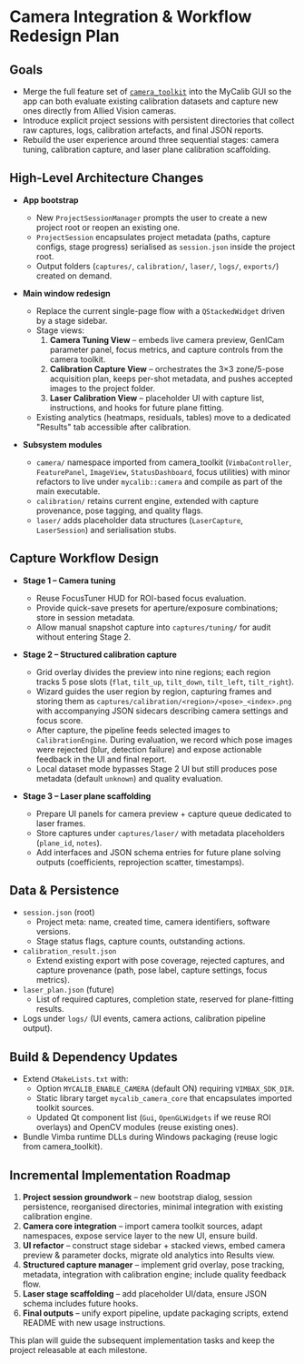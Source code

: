 # Camera Integration & Workflow Redesign Plan

## Goals
- Merge the full feature set of [`camera_toolkit`](https://github.com/CharmingZh/camera_toolkit) into the MyCalib GUI so the app can both evaluate existing calibration datasets and capture new ones directly from Allied Vision cameras.
- Introduce explicit project sessions with persistent directories that collect raw captures, logs, calibration artefacts, and final JSON reports.
- Rebuild the user experience around three sequential stages: camera tuning, calibration capture, and laser plane calibration scaffolding.

## High-Level Architecture Changes
- **App bootstrap**
  - New `ProjectSessionManager` prompts the user to create a new project root or reopen an existing one.
  - `ProjectSession` encapsulates project metadata (paths, capture configs, stage progress) serialised as `session.json` inside the project root.
  - Output folders (`captures/`, `calibration/`, `laser/`, `logs/`, `exports/`) created on demand.

- **Main window redesign**
  - Replace the current single-page flow with a `QStackedWidget` driven by a stage sidebar.
  - Stage views:
    1. **Camera Tuning View** – embeds live camera preview, GenICam parameter panel, focus metrics, and capture controls from the camera toolkit.
    2. **Calibration Capture View** – orchestrates the 3×3 zone/5-pose acquisition plan, keeps per-shot metadata, and pushes accepted images to the project folder.
    3. **Laser Calibration View** – placeholder UI with capture list, instructions, and hooks for future plane fitting.
  - Existing analytics (heatmaps, residuals, tables) move to a dedicated "Results" tab accessible after calibration.

- **Subsystem modules**
  - `camera/` namespace imported from camera_toolkit (`VimbaController`, `FeaturePanel`, `ImageView`, `StatusDashboard`, focus utilities) with minor refactors to live under `mycalib::camera` and compile as part of the main executable.
  - `calibration/` retains current engine, extended with capture provenance, pose tagging, and quality flags.
  - `laser/` adds placeholder data structures (`LaserCapture`, `LaserSession`) and serialisation stubs.

## Capture Workflow Design
- **Stage 1 – Camera tuning**
  - Reuse FocusTuner HUD for ROI-based focus evaluation.
  - Provide quick-save presets for aperture/exposure combinations; store in session metadata.
  - Allow manual snapshot capture into `captures/tuning/` for audit without entering Stage 2.

- **Stage 2 – Structured calibration capture**
  - Grid overlay divides the preview into nine regions; each region tracks 5 pose slots (`flat`, `tilt_up`, `tilt_down`, `tilt_left`, `tilt_right`).
  - Wizard guides the user region by region, capturing frames and storing them as `captures/calibration/<region>/<pose>_<index>.png` with accompanying JSON sidecars describing camera settings and focus score.
  - After capture, the pipeline feeds selected images to `CalibrationEngine`. During evaluation, we record which pose images were rejected (blur, detection failure) and expose actionable feedback in the UI and final report.
  - Local dataset mode bypasses Stage 2 UI but still produces pose metadata (default `unknown`) and quality evaluation.

- **Stage 3 – Laser plane scaffolding**
  - Prepare UI panels for camera preview + capture queue dedicated to laser frames.
  - Store captures under `captures/laser/` with metadata placeholders (`plane_id`, `notes`).
  - Add interfaces and JSON schema entries for future plane solving outputs (coefficients, reprojection scatter, timestamps).

## Data & Persistence
- `session.json` (root)
  - Project meta: name, created time, camera identifiers, software versions.
  - Stage status flags, capture counts, outstanding actions.
- `calibration_result.json`
  - Extend existing export with pose coverage, rejected captures, and capture provenance (path, pose label, capture settings, focus metrics).
- `laser_plan.json` (future)
  - List of required captures, completion state, reserved for plane-fitting results.
- Logs under `logs/` (UI events, camera actions, calibration pipeline output).

## Build & Dependency Updates
- Extend `CMakeLists.txt` with:
  - Option `MYCALIB_ENABLE_CAMERA` (default ON) requiring `VIMBAX_SDK_DIR`.
  - Static library target `mycalib_camera_core` that encapsulates imported toolkit sources.
  - Updated Qt component list (`Gui`, `OpenGLWidgets` if we reuse ROI overlays) and OpenCV modules (reuse existing ones).
- Bundle Vimba runtime DLLs during Windows packaging (reuse logic from camera_toolkit).

## Incremental Implementation Roadmap
1. **Project session groundwork** – new bootstrap dialog, session persistence, reorganised directories, minimal integration with existing calibration engine.
2. **Camera core integration** – import camera toolkit sources, adapt namespaces, expose service layer to the new UI, ensure build.
3. **UI refactor** – construct stage sidebar + stacked views, embed camera preview & parameter docks, migrate old analytics into Results view.
4. **Structured capture manager** – implement grid overlay, pose tracking, metadata, integration with calibration engine; include quality feedback flow.
5. **Laser stage scaffolding** – add placeholder UI/data, ensure JSON schema includes future hooks.
6. **Final outputs** – unify export pipeline, update packaging scripts, extend README with new usage instructions.

This plan will guide the subsequent implementation tasks and keep the project releasable at each milestone.
